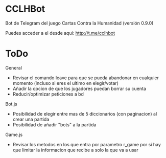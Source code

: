 # CCLHBot

Bot de Telegram del juego Cartas Contra la Humanidad (versión 0.9.0)

Puedes acceder a el desde aqui: http://t.me/cclhbot

# ToDo

General
- Revisar el comando leave para que se pueda abandonar en cualquier momento (incluso si eres el ultimo en elegir/votar)
- Añadir la opcion de que los jugadores puedan borrar su cuenta
- Reducir/optimizar peticiones a bd

Bot.js
- Posibilidad de elegir entre mas de 5 diccionarios (con paginacion) al crear una partida
- Posibilidad de añadir "bots" a la partida
	
Game.js
- Revisar los metodos en los que entra por parametro r_game por si hay que limitar la informacion que recibe a solo la que va a usar

